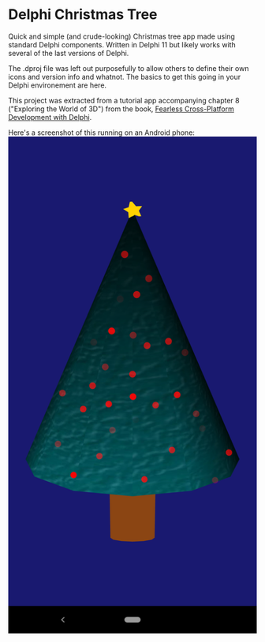 # Delphi Christmas Tree

Quick and simple (and crude-looking) Christmas tree app made using standard Delphi components. Written in Delphi 11 but likely works with several of the last versions of Delphi.

The .dproj file was left out purposefully to allow others to define their own icons and version info and whatnot. The basics to get this going in your Delphi environement are here.

This project was extracted from a tutorial app accompanying chapter 8 ("Exploring the World of 3D") from the book, [Fearless Cross-Platform Development with Delphi](https://github.com/PacktPublishing/Fearless-Cross-Platform-Development-with-Delphi). 

Here's a screenshot of this running on an Android phone: 
![Android Christmas Tree](DelphiChristmasTreeAndroid.png)
